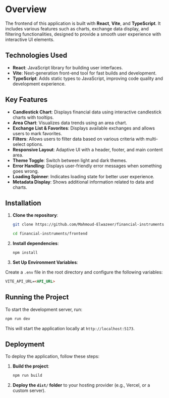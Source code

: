 # **Overview**

The frontend of this application is built with **React**, **Vite**, and **TypeScript**. It includes various features such as charts, exchange data display, and filtering functionalities, designed to provide a smooth user experience with interactive UI elements.

## Technologies Used

- **React**: JavaScript library for building user interfaces.
- **Vite**: Next-generation front-end tool for fast builds and development.
- **TypeScript**: Adds static types to JavaScript, improving code quality and development experience.

## Key Features

- **Candlestick Chart**: Displays financial data using interactive candlestick charts with tooltips.
- **Area Chart**: Visualizes data trends using an area chart.
- **Exchange List & Favorites**: Displays available exchanges and allows users to mark favorites.
- **Filters**: Allows users to filter data based on various criteria with multi-select options.
- **Responsive Layout**: Adaptive UI with a header, footer, and main content area.
- **Theme Toggle**: Switch between light and dark themes.
- **Error Handling**: Displays user-friendly error messages when something goes wrong.
- **Loading Spinner**: Indicates loading state for better user experience.
- **Metadata Display**: Shows additional information related to data and charts.

## Installation

1. **Clone the repository**:
    
    ```bash
    git clone https://github.com/Mahmoud-Elwazeer/financial-instruments.git
    
    cd financial-instruments/frontend
    ```
    
2. **Install dependencies**:
    
    ```bash
    npm install
    ```
    

3. **Set Up Environment Variables**:

Create a `.env` file in the root directory and configure the following variables:

```markdown
VITE_API_URL=<API_URL>
```

## Running the Project

To start the development server, run:

```bash
npm run dev
```

This will start the application locally at `http://localhost:5173`.

## Deployment

To deploy the application, follow these steps:

1. **Build the project**:
    
    ```bash
    npm run build
    ```
    
2. **Deploy the `dist/` folder** to your hosting provider (e.g., Vercel, or a custom server).
